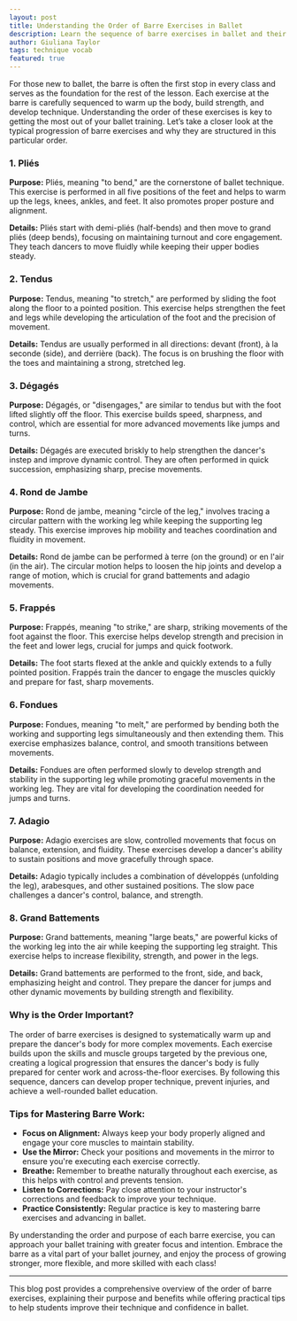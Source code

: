 ```yaml
---
layout: post
title: Understanding the Order of Barre Exercises in Ballet
description: Learn the sequence of barre exercises in ballet and their importance in developing technique and strength.
author: Giuliana Taylor
tags: technique vocab
featured: true
---
```


For those new to ballet, the barre is often the first stop in every class and serves as the foundation for the rest of the lesson. Each exercise at the barre is carefully sequenced to warm up the body, build strength, and develop technique. Understanding the order of these exercises is key to getting the most out of your ballet training. Let’s take a closer look at the typical progression of barre exercises and why they are structured in this particular order.

### **1. Pliés**

**Purpose:** Pliés, meaning "to bend," are the cornerstone of ballet technique. This exercise is performed in all five positions of the feet and helps to warm up the legs, knees, ankles, and feet. It also promotes proper posture and alignment.

**Details:** Pliés start with demi-pliés (half-bends) and then move to grand pliés (deep bends), focusing on maintaining turnout and core engagement. They teach dancers to move fluidly while keeping their upper bodies steady.

### **2. Tendus**

**Purpose:** Tendus, meaning "to stretch," are performed by sliding the foot along the floor to a pointed position. This exercise helps strengthen the feet and legs while developing the articulation of the foot and the precision of movement.

**Details:** Tendus are usually performed in all directions: devant (front), à la seconde (side), and derrière (back). The focus is on brushing the floor with the toes and maintaining a strong, stretched leg.

### **3. Dégagés**

**Purpose:** Dégagés, or "disengages," are similar to tendus but with the foot lifted slightly off the floor. This exercise builds speed, sharpness, and control, which are essential for more advanced movements like jumps and turns.

**Details:** Dégagés are executed briskly to help strengthen the dancer's instep and improve dynamic control. They are often performed in quick succession, emphasizing sharp, precise movements.

### **4. Rond de Jambe**

**Purpose:** Rond de jambe, meaning "circle of the leg," involves tracing a circular pattern with the working leg while keeping the supporting leg steady. This exercise improves hip mobility and teaches coordination and fluidity in movement.

**Details:** Rond de jambe can be performed à terre (on the ground) or en l'air (in the air). The circular motion helps to loosen the hip joints and develop a range of motion, which is crucial for grand battements and adagio movements.

### **5. Frappés**

**Purpose:** Frappés, meaning "to strike," are sharp, striking movements of the foot against the floor. This exercise helps develop strength and precision in the feet and lower legs, crucial for jumps and quick footwork.

**Details:** The foot starts flexed at the ankle and quickly extends to a fully pointed position. Frappés train the dancer to engage the muscles quickly and prepare for fast, sharp movements.

### **6. Fondues**

**Purpose:** Fondues, meaning "to melt," are performed by bending both the working and supporting legs simultaneously and then extending them. This exercise emphasizes balance, control, and smooth transitions between movements.

**Details:** Fondues are often performed slowly to develop strength and stability in the supporting leg while promoting graceful movements in the working leg. They are vital for developing the coordination needed for jumps and turns.

### **7. Adagio**

**Purpose:** Adagio exercises are slow, controlled movements that focus on balance, extension, and fluidity. These exercises develop a dancer's ability to sustain positions and move gracefully through space.

**Details:** Adagio typically includes a combination of développés (unfolding the leg), arabesques, and other sustained positions. The slow pace challenges a dancer's control, balance, and strength.

### **8. Grand Battements**

**Purpose:** Grand battements, meaning "large beats," are powerful kicks of the working leg into the air while keeping the supporting leg straight. This exercise helps to increase flexibility, strength, and power in the legs.

**Details:** Grand battements are performed to the front, side, and back, emphasizing height and control. They prepare the dancer for jumps and other dynamic movements by building strength and flexibility.

### **Why is the Order Important?**

The order of barre exercises is designed to systematically warm up and prepare the dancer's body for more complex movements. Each exercise builds upon the skills and muscle groups targeted by the previous one, creating a logical progression that ensures the dancer's body is fully prepared for center work and across-the-floor exercises. By following this sequence, dancers can develop proper technique, prevent injuries, and achieve a well-rounded ballet education.

### **Tips for Mastering Barre Work:**

- **Focus on Alignment:** Always keep your body properly aligned and engage your core muscles to maintain stability.
- **Use the Mirror:** Check your positions and movements in the mirror to ensure you're executing each exercise correctly.
- **Breathe:** Remember to breathe naturally throughout each exercise, as this helps with control and prevents tension.
- **Listen to Corrections:** Pay close attention to your instructor's corrections and feedback to improve your technique.
- **Practice Consistently:** Regular practice is key to mastering barre exercises and advancing in ballet.

By understanding the order and purpose of each barre exercise, you can approach your ballet training with greater focus and intention. Embrace the barre as a vital part of your ballet journey, and enjoy the process of growing stronger, more flexible, and more skilled with each class!

---

This blog post provides a comprehensive overview of the order of barre exercises, explaining their purpose and benefits while offering practical tips to help students improve their technique and confidence in ballet.
